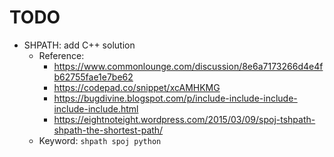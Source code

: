 # TODO
* SHPATH: add C++ solution
  * Reference:
    * https://www.commonlounge.com/discussion/8e6a7173266d4e4fb62755fae1e7be62
    * https://codepad.co/snippet/xcAMHKMG
    * https://bugdivine.blogspot.com/p/include-include-include-include-include.html
    * https://eightnoteight.wordpress.com/2015/03/09/spoj-tshpath-shpath-the-shortest-path/
  * Keyword: `shpath spoj python`
